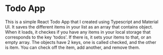 # Todo App

This is a simple React Todo App that I created using Typescript and Material UI. 
It saves the different items in your list as an array that contains object.
When it loads, it checkes if you have any items in your local storage that corresponds 
to the key 'todos'. If there is, it sets your items to that, or an empty array. 
The objects have 2 keys, one is called checked, and the other is item. You can check off 
the item, add another, and remove them.
